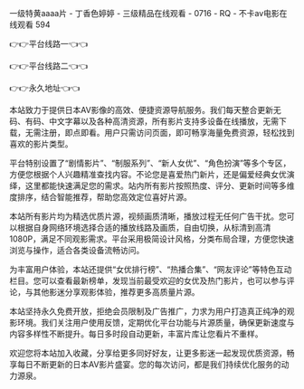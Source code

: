 一级特黄aaaa片 - 丁香色婷婷 - 三级精品在线观看 - 0716 - RQ - 不卡av电影在线观看 594

👉👉平台线路一👈👈

👉👉平台线路二👈👈

👉👉永久地址👈👈

本站致力于提供日本AV影像的高效、便捷资源导航服务。我们每天整合更新无码、有码、中文字幕以及各种高清资源，所有影片支持多设备在线播放，无需下载，无需注册，即点即看。用户只需访问页面，即可畅享海量免费资源，轻松找到喜欢的影片类型。

平台特别设置了“剧情影片”、“制服系列”、“新人女优”、“角色扮演”等多个专区，方便您根据个人兴趣精准查找内容。不论您是喜爱热门新片，还是偏爱经典女优演绎，这里都能快速满足您的需求。站内所有影片按照热度、评分、更新时间等多维度排序，结合智能推荐，帮助您高效定位喜好片源。

本站所有影片均为精选优质片源，视频画质清晰，播放过程无任何广告干扰。您可以根据自身网络环境选择合适的播放线路及画质，自由切换，从标清到高清1080P，满足不同观影需求。平台采用极简设计风格，分类布局合理，方便您快速浏览与操作，适合各类设备流畅访问。

为丰富用户体验，本站还提供“女优排行榜”、“热播合集”、“网友评论”等特色互动栏目。您可以查看最新榜单，发现当前最受欢迎的女优及热门影片，也可以参与评论，与其他影迷分享观影体验，推荐更多高质量片源。

本站坚持永久免费开放，拒绝会员限制及广告推广，力求为用户打造真正纯净的观影环境。我们关注用户使用反馈，定期优化平台功能与片源质量，确保更新速度与内容多样性不断提升。每日多时段自动更新，丰富片库让您看片不重样。

欢迎您将本站加入收藏，分享给更多同好好友，让更多影迷一起发现优质资源，畅享每日不断更新的日本AV影片盛宴。您的每次访问，都是我们持续优化服务的动力源泉。
